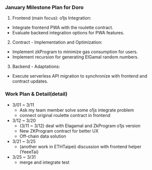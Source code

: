 ### January Milestone Plan for Doro 

1. Frontend (main focus): o1js Integration:
  * Integrate frontend PWA with the roulette contract.
  * Evaluate backend integration options for PWA features.
2. Contract - Implementation and Optimization:
  * Implement zkProgram to minimize gas consumption for users.
  * Implement recursion for generating ElGamal random numbers.
3. Backend - Adaptations:
  * Execute serverless API migration to synchronize with frontend and contract updates.

### Work Plan & Detail(detail)

- 3/01 ~ 3/11
  * Ask my team member solve some o1js integrate problem
  * connect original roulette contract in frontend
- 3/12 ~ 3/20
  * (3/11 ~ 3/12) deal with Elagamal and ZkProgram o1js version
  * New ZKProgram contract for better UX
  * Off-chain data solution
- 3/21 ~ 3/25
  * (another work in ETHTaipei) discussion with frontend helper (YeeeTai)
- 3/25 ~ 3/31
  * merge and integrate test